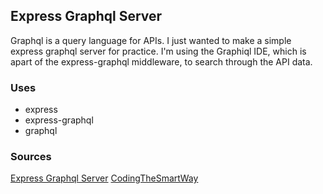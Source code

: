 ## Express Graphql Server

Graphql is a query language for APIs. I just wanted to make a simple express graphql server for practice. I'm using the Graphiql IDE, which is apart of the express-graphql middleware, to search through the API data.

### Uses
* express
* express-graphql
* graphql

### Sources
[Express Graphql Server](http://graphql.org/graphql-js/running-an-express-graphql-server/)
[CodingTheSmartWay](https://www.youtube.com/watch?v=Vs_CBxCfFHk)